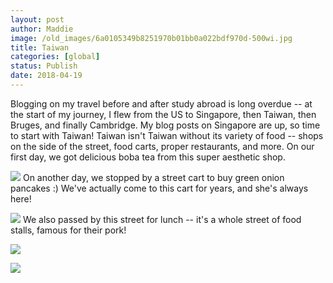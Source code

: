 ```yaml
---
layout: post
author: Maddie
image: /old_images/6a0105349b8251970b01bb0a022bdf970d-500wi.jpg
title: Taiwan
categories: [global]
status: Publish
date: 2018-04-19
---
```


Blogging on my travel before and after study abroad is long overdue -- at the start of my journey, I flew from the US to Singapore, then Taiwan, then Bruges, and finally Cambridge. My blog posts on Singapore are up, so time to start with Taiwan!
Taiwan isn't Taiwan without its variety of food -- shops on the side of the street, food carts, proper restaurants, and more. On our first day, we got delicious boba tea from this super aesthetic shop.


![](/old_images/6a01b8d28f2857970c01b7c95f0bf3970b-pi.jpg)
On another day, we stopped by a street cart to buy green onion pancakes :) We've actually come to this cart for years, and she's always here!


![](/old_images/6a01b8d28f2857970c01bb0a022c32970d-pi.jpg)
We also passed by this street for lunch -- it's a whole street of food stalls, famous for their pork!


![](/old_images/6a01b8d28f2857970c01b7c95f0c07970b-pi.jpg)

![](/old_images/caltech_as_it_happens/6a0105349b8251970b01bb0a022bcb970d.jpg)
